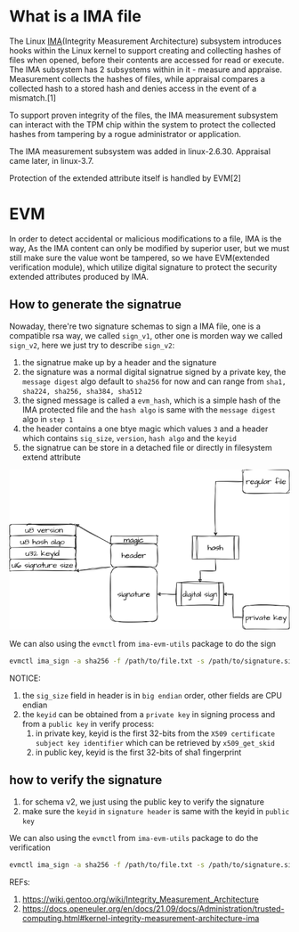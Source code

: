 # What is a IMA file
The Linux [IMA](https://docs.openeuler.org/en/docs/21.09/docs/Administration/trusted-computing.html#kernel-integrity-measurement-architecture-ima)(Integrity Measurement Architecture) subsystem introduces hooks within the Linux kernel to support creating and collecting hashes of files when opened, before their contents are accessed for read or execute. The IMA subsystem has 2 subsystems within in it - measure and appraise. Measurement collects the hashes of files, while appraisal compares a collected hash to a stored hash and denies access in the event of a mismatch.[1]

To support proven integrity of the files, the IMA measurement subsystem can interact with the TPM chip within the system to protect the collected hashes from tampering by a rogue administrator or application.

The IMA measurement subsystem was added in linux-2.6.30. Appraisal came later, in linux-3.7.

Protection of the extended attribute itself is handled by EVM[2]

# EVM
In order to detect accidental or malicious modifications to a file, IMA is the way, As the IMA content can only be modified by superior user, but we must still make sure the value wont be tampered, so we have EVM(extended verification module), which utilize digital signature to protect the security extended attributes produced by IMA.

## How to generate the signatrue
Nowaday, there're two signature schemas to sign a IMA file, one is a compatible rsa way, we called `sign_v1`, other one is morden way we called `sign_v2`, here we just try to describe `sign_v2`:

1. the signatrue make up by a header and the signature
2. the signature was a normal digital signatrue signed by a private key, the `message digest` algo default to `sha256` for now and can range from `sha1, sha224, sha256, sha384, sha512`
3. the signed message is called a `evm_hash`, which is a simple hash of the IMA protected file and the `hash algo` is same with the `message digest` algo in `step 1`
4. the header contains a one btye magic which values `3` and a header which contains `sig_size`, `version`, `hash algo` and the `keyid`
5. the signatrue can be store in a detached file or directly in filesystem extend attribute

![ima_signature](./images/ima_signature.png)

We can also using the `evmctl` from `ima-evm-utils` package to do the sign
```bash
evmctl ima_sign -a sha256 -f /path/to/file.txt -s /path/to/signature.sig -k /etc/keys/privkey_evm.pem
```

NOTICE:
1. the `sig_size` field in header is in `big endian` order, other fields are CPU endian
1. the `keyid` can be obtained from a `private key` in signing process and from a `public key` in verify process:
    1. in private key, keyid is the first 32-bits from the `X509 certificate subject key identifier` which can be retrieved by `x509_get_skid`
    1. in public key, keyid is the first 32-bits of sha1 fingerprint

## how to verify the signature
1. for schema v2, we just using the public key to verify the signature
2. make sure the `keyid` in `signature header` is same with the keyid in `public key`

We can also using the `evmctl` from `ima-evm-utils` package to do the verification
```bash
evmctl ima_sign -a sha256 -f /path/to/file.txt -s /path/to/signature.sig -k /etc/evm/pubkey_evm.pem
```

REFs:
1. https://wiki.gentoo.org/wiki/Integrity_Measurement_Architecture
2. https://docs.openeuler.org/en/docs/21.09/docs/Administration/trusted-computing.html#kernel-integrity-measurement-architecture-ima